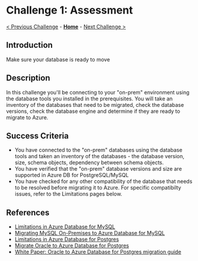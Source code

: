 # Challenge 1: Assessment 

[< Previous Challenge](./00-prereqs.md) - **[Home](../README.md)** - [Next Challenge >](./02-size-analysis.md)

## Introduction

Make sure your database is ready to move

## Description

In this challenge you'll be connecting to your "on-prem" environment using the database tools you installed in the prerequisites. You will take an inventory of the databases that need to be migrated, check the database versions, check the database engine and determine if they are ready to migrate to Azure. 

## Success Criteria

* You have connected to the "on-prem" databases using the database tools and taken an inventory of the databases - the database version, size, schema objects, dependency between schema objects.
* You have verified that the "on-prem" database versions and size are supported in Azure DB for PostgreSQL/MySQL
* You have checked for any other compatibility of the database that needs to be resolved before migrating it to Azure. For specific compatibilty issues, refer to the Limitations pages below.

## References

* [Limitations in Azure Database for MySQL](https://docs.microsoft.com/en-us/azure/mysql/concepts-limits)
* [Migrating MySQL On-Premises to Azure Database for MySQL](https://github.com/Azure/azure-mysql/tree/master/MigrationGuide)
* [Limitations in Azure Database for Postgres](https://docs.microsoft.com/en-us/azure/postgresql/concepts-limits)
* [Migrate Oracle to Azure Database for Postgres](https://docs.microsoft.com/en-us/azure/postgresql/howto-migrate-from-oracle)
* [White Paper: Oracle to Azure Database for Postgres migration guide](https://github.com/microsoft/OrcasNinjaTeam/blob/master/Oracle%20to%20PostgreSQL%20Migration%20Guide/Oracle%20to%20Azure%20Database%20for%20PostgreSQL%20Migration%20Guide.pdf)
